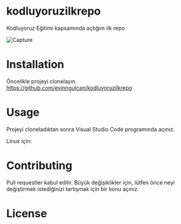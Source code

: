 # kodluyoruzilkrepo
Kodluyoruz Eğitimi kapsamında açtığım ilk repo

![Capture](https://github.com/evinngulcan/kodluyoruzilkrepo/assets/134440331/c43acd04-cada-4a75-8b3e-0c133a76f81e)
# Installation
Öncelikle projeyi clonelayın. 
https://github.com/evinngulcan/kodluyoruzilkrepo


# Usage
Projeyi cloneladıktan sonra Visual Studio Code programında açınız.

Linux için:
# Contributing
Pull requestler kabul edilir. Büyük değişiklikler için, lütfen önce neyi değiştirmek istediğinizi tartışmak için bir konu açınız.


# License
